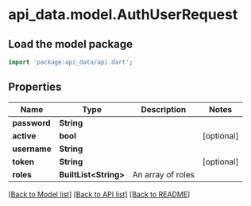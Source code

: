 # api_data.model.AuthUserRequest

## Load the model package
```dart
import 'package:api_data/api.dart';
```

## Properties
Name | Type | Description | Notes
------------ | ------------- | ------------- | -------------
**password** | **String** |  | 
**active** | **bool** |  | [optional] 
**username** | **String** |  | 
**token** | **String** |  | [optional] 
**roles** | **BuiltList&lt;String&gt;** | An array of roles | 

[[Back to Model list]](../README.md#documentation-for-models) [[Back to API list]](../README.md#documentation-for-api-endpoints) [[Back to README]](../README.md)


